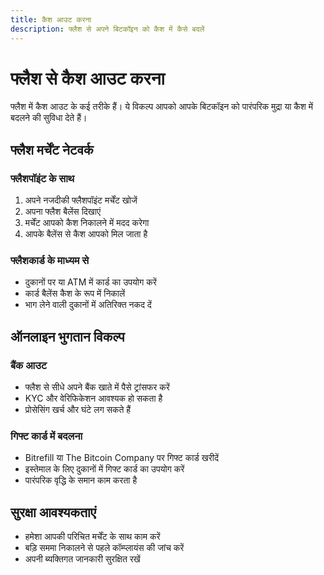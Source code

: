 ```yaml
---
title: कैश आउट करना
description: फ्लैश से अपने बिटकॉइन को कैश में कैसे बदलें
---
```


# फ्लैश से कैश आउट करना

फ्लैश में कैश आउट के कई तरीके हैं। ये विकल्प आपको आपके बिटकॉइन को पारंपरिक मुद्रा या कैश में बदलने की सुविधा देते हैं।

## फ्लैश मर्चेंट नेटवर्क

### फ्लैशपॉइंट के साथ
1. अपने नजदीकी फ्लैशपॉइंट मर्चेंट खोजें
2. अपना फ्लैश बैलेंस दिखाएं
3. मर्चेंट आपको कैश निकालने में मदद करेगा
4. आपके बैलेंस से कैश आपको मिल जाता है

### फ्लैशकार्ड के माध्यम से
- दुकानों पर या ATM में कार्ड का उपयोग करें
- कार्ड बैलेंस कैश के रूप में निकालें
- भाग लेने वाली दुकानों में अतिरिक्त नकद दें

## ऑनलाइन भुगतान विकल्प

### बैंक आउट
- फ्लैश से सीधे अपने बैंक खाते में पैसे ट्रांसफर करें
- KYC और वेरिफिकेशन आवश्यक हो सकता है
- प्रोसेसिंग खर्च और घंटे लग सकते हैं

### गिफ्ट कार्ड में बदलना
- Bitrefill या The Bitcoin Company पर गिफ्ट कार्ड खरीदें
- इस्तेमाल के लिए दुकानों में गिफ्ट कार्ड का उपयोग करें
- पारंपरिक वृद्धि के समान काम करता है

## सुरक्षा आवश्यकताएं

- हमेशा आपकी परिचित मर्चेंट के साथ काम करें
- बड़ि सममा निकालने से पहले कॉम्प्लायंस की जांच करें
- अपनी ब्यक्तिगत जानकारी सुरक्षित रखें